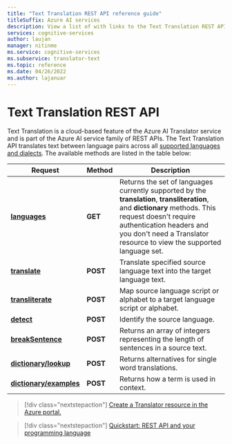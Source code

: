 ```yaml
---
title: "Text Translation REST API reference guide"
titleSuffix: Azure AI services
description: View a list of with links to the Text Translation REST APIs.
services: cognitive-services
author: laujan
manager: nitinme
ms.service: cognitive-services
ms.subservice: translator-text
ms.topic: reference
ms.date: 04/26/2022
ms.author: lajanuar
---
```


# Text Translation REST API

Text Translation is a cloud-based feature of the Azure AI Translator service and is part of the Azure AI service family of REST APIs. The Text Translation API translates text between language pairs across all [supported languages and dialects](../../language-support.md). The available methods are listed in the table below:

| Request| Method| Description|
|---------|--------------|---------|
| [**languages**](v3-0-languages.md) | **GET** | Returns the set of languages currently supported by the **translation**, **transliteration**, and **dictionary** methods. This request doesn't require authentication headers and you don't need a Translator resource to view the supported language set.|
|[**translate**](v3-0-translate.md) | **POST**| Translate specified source language text into the target language text.|
|[**transliterate**](v3-0-transliterate.md) |  **POST** | Map source language script or alphabet to a target language script or alphabet.
|[**detect**](v3-0-detect.md) | **POST** | Identify the source language. |
|[**breakSentence**](v3-0-break-sentence.md) | **POST** | Returns an array of integers representing the length of sentences in a source text. |
| [**dictionary/lookup**](v3-0-dictionary-lookup.md) | **POST** | Returns alternatives for single word translations. |
| [**dictionary/examples**](v3-0-dictionary-examples.md) | **POST** | Returns how a term is used in context. |

> [!div class="nextstepaction"]
> [Create a Translator resource in the Azure portal.](../create-translator-resource.md)

> [!div class="nextstepaction"]
> [Quickstart: REST API and your programming language](../quickstart-text-rest-api.md)
